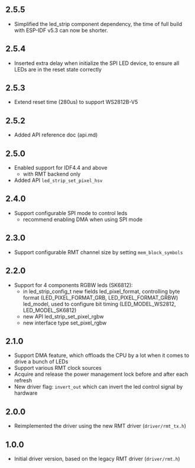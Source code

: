 ## 2.5.5

- Simplified the led_strip component dependency, the time of full build with ESP-IDF v5.3 can now be shorter.

## 2.5.4

- Inserted extra delay when initialize the SPI LED device, to ensure all LEDs are in the reset state correctly

## 2.5.3

- Extend reset time (280us) to support WS2812B-V5

## 2.5.2

- Added API reference doc (api.md)

## 2.5.0

- Enabled support for IDF4.4 and above
  - with RMT backend only
- Added API `led_strip_set_pixel_hsv`

## 2.4.0

- Support configurable SPI mode to control leds
  - recommend enabling DMA when using SPI mode

## 2.3.0

- Support configurable RMT channel size by setting `mem_block_symbols`

## 2.2.0

- Support for 4 components RGBW leds (SK6812):
  - in led_strip_config_t new fields
      led_pixel_format, controlling byte format (LED_PIXEL_FORMAT_GRB, LED_PIXEL_FORMAT_GRBW)
      led_model, used to configure bit timing (LED_MODEL_WS2812, LED_MODEL_SK6812)
  - new API led_strip_set_pixel_rgbw
  - new interface type set_pixel_rgbw

## 2.1.0

- Support DMA feature, which offloads the CPU by a lot when it comes to drive a bunch of LEDs
- Support various RMT clock sources
- Acquire and release the power management lock before and after each refresh
- New driver flag: `invert_out` which can invert the led control signal by hardware

## 2.0.0

- Reimplemented the driver using the new RMT driver (`driver/rmt_tx.h`)

## 1.0.0

- Initial driver version, based on the legacy RMT driver (`driver/rmt.h`)
